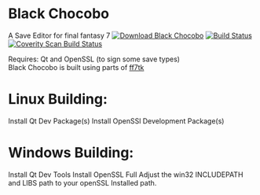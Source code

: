 Black Chocobo 
=====
A Save Editor for final fantasy 7 [![Download Black Chocobo](https://img.shields.io/sourceforge/dm/blackchocobo.svg)](https://sourceforge.net/projects/blackchocobo/files/latest/download) [![Build Status](https://travis-ci.org/sithlord48/blackchocobo.svg)](https://travis-ci.org/sithlord48/blackchocobo) <a href="https://scan.coverity.com/projects/4594">
  <img alt="Coverity Scan Build Status"
       src="https://scan.coverity.com/projects/4594/badge.svg"/>
</a>

Requires: Qt and OpenSSL (to sign some save types)<br/>
Black Chocobo is built using parts of [ff7tk](https://github.com/sithlord48/ff7tk)

Linux Building: 
====
Install Qt Dev Package(s)
Install OpenSSl Development Package(s)

Windows Building: 
====
Install Qt Dev Tools 
Install OpenSSL Full
Adjust the win32 INCLUDEPATH and LIBS path to your openSSL Installed path.
